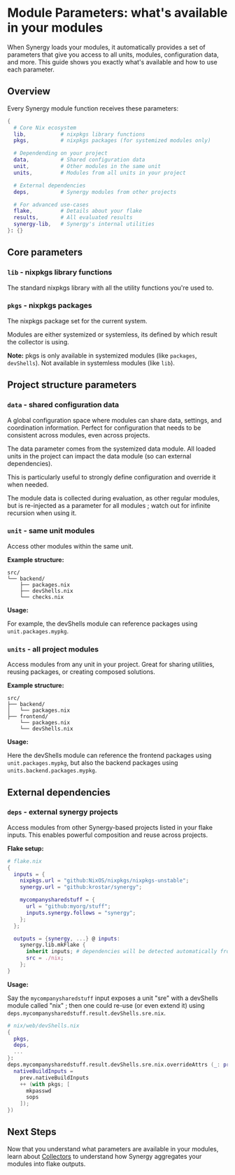 # Module Parameters: what's available in your modules

When Synergy loads your modules, it automatically provides a set of parameters that give you access to all units, modules, configuration data, and more. This guide shows you exactly what's available and how to use each parameter.

## Overview

Every Synergy module function receives these parameters:

```nix
{
  # Core Nix ecosystem
  lib,           # nixpkgs library functions
  pkgs,          # nixpkgs packages (for systemized modules only)

  # Dependending on your project
  data,          # Shared configuration data
  unit,          # Other modules in the same unit
  units,         # Modules from all units in your project

  # External dependencies
  deps,          # Synergy modules from other projects

  # For advanced use-cases
  flake,         # Details about your flake
  results,       # All evaluated results
  synergy-lib,   # Synergy's internal utilities
}: {}
```

## Core parameters

### `lib` - nixpkgs library functions

The standard nixpkgs library with all the utility functions you're used to.

### `pkgs` - nixpkgs packages

The nixpkgs package set for the current system.

Modules are either systemized or systemless, its defined by which result the collector is using.

**Note:** pkgs is only available in systemized modules (like `packages`, `devShells`). Not available in systemless modules (like `lib`).

## Project structure parameters

### `data` - shared configuration data

A global configuration space where modules can share data, settings, and coordination information. Perfect for configuration that needs to be consistent across modules, even across projects.

The data parameter comes from the systemized data module.
All loaded units in the project can impact the data module (so can external dependencies).

This is particularly useful to strongly define configuration and override it when needed.

The module data is collected during evaluation, as other regular modules, but is re-injected as a parameter for all modules ; watch out for infinite recursion when using it.

### `unit` - same unit modules

Access other modules within the same unit.

**Example structure:**

```
src/
└── backend/
    ├── packages.nix
    ├── devShells.nix
    └── checks.nix
```

**Usage:**

For example, the devShells module can reference packages using `unit.packages.mypkg`.

### `units` - all project modules

Access modules from any unit in your project. Great for sharing utilities, reusing packages, or creating composed solutions.

**Example structure:**

```
src/
├── backend/
│   └── packages.nix
├── frontend/
    └── packages.nix
    └── devShells.nix
```

**Usage:**

Here the devShells module can reference the frontend packages using `unit.packages.mypkg`,
but also the backend packages using `units.backend.packages.mypkg`.

## External dependencies

### `deps` - external synergy projects

Access modules from other Synergy-based projects listed in your flake inputs. This enables powerful composition and reuse across projects.

**Flake setup:**

```nix
# flake.nix
{
  inputs = {
    nixpkgs.url = "github:NixOS/nixpkgs/nixpkgs-unstable";
    synergy.url = "github:krostar/synergy";

    mycompanysharedstuff = {
      url = "github:myorg/stuff";
      inputs.synergy.follows = "synergy";
    };
  };

  outputs = {synergy, ...} @ inputs:
    synergy.lib.mkFlake {
      inherit inputs; # dependencies will be detected automatically from inputs
      src = ./nix;
    };
}
```

**Usage:**

Say the `mycompanysharedstuff` input exposes a unit "sre" with a devShells module called "nix" ;
then one could re-use (or even extend it) using `deps.mycompanysharedstuff.result.devShells.sre.nix`.

```nix
# nix/web/devShells.nix
{
  pkgs,
  deps,
  ...
}:
deps.mycompanysharedstuff.result.devShells.sre.nix.overrideAttrs (_: prev: {
  nativeBuildInputs =
    prev.nativeBuildInputs
    ++ (with pkgs; [
      mkpasswd
      sops
    ]);
})
```

## Next Steps

Now that you understand what parameters are available in your modules, learn about [Collectors](./4_collectors-and-flake-outputs.md) to understand how Synergy aggregates your modules into flake outputs.
